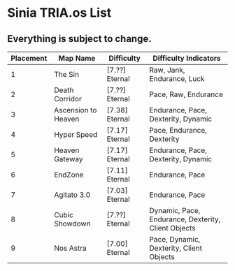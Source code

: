 # Sinia TRIA.os List
## Everything is subject to change.

| Placement | Map Name            | Difficulty     | Difficulty Indicators                               |
| --------- | ------------------- | -------------- | --------------------------------------------------- |
| 1         | The Sin             | [7.??] Eternal | Raw, Jank, Endurance, Luck                          |
| 2         | Death Corridor      | [7.??] Eternal | Pace, Raw, Endurance                                |
| 3         | Ascension to Heaven | [7.38] Eternal | Endurance, Pace, Dexterity, Dynamic                 |
| 4         | Hyper Speed         | [7.17] Eternal | Pace, Endurance, Dexterity                          |
| 5         | Heaven Gateway      | [7.17] Eternal | Endurance, Pace, Dexterity, Dynamic                 |
| 6         | EndZone             | [7.11] Eternal | Endurance, Pace                                     |
| 7         | Agitato 3.0         | [7.03] Eternal | Endurance, Pace                                     |
| 8         | Cubic Showdown      | [7.??] Eternal | Dynamic, Pace, Endurance, Dexterity, Client Objects |
| 9         | Nos Astra           | [7.00] Eternal | Pace, Dynamic, Dexterity, Client Objects            |
